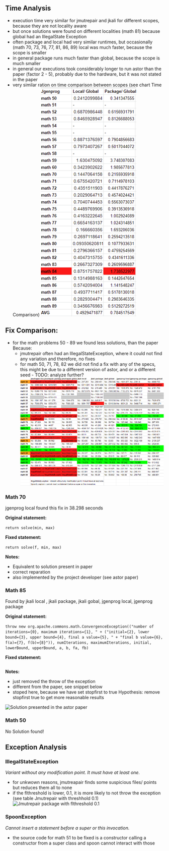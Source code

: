 ## Time Analysis
* execution time very similar for jmutrepair and jkali for different scopes, because they are not locality aware
* but once solutions were found on different localities (math 81) because global had an IllegalState Exception  
* often package and local had very similar runtimes, but occasionally (math 70, 73, 76, 77, 81, 86, 89) local was much faster, because the scope is smaller
* in general package runs much faster than global, because the scope is much smaller
* in general our executions took considerably longer to run astor than the paper (factor 2 - 5), probably due to the hardware, but it was not stated in the paper
*  very similar ration on time comparison between scopes (see chart Time Comparison)
![Time comparison in jgenprog for different localities](TimeComparison.PNG)

## Fix Comparison:
* for the math problems 50 - 89 we found less solutions, than the paper
Because:
  * jmutrepair often had an IllegalStateException, where it could not find any variation and therefore, no fixes
  * for math 50, 71, 78, 82 we did not find a fix with any of the specs, this might be due to a different version of astor, and or a different seed - TODO: analyze further?
![All results for math 50 - 89](FullResults.PNG)

### Math 70

jgenprog local found this fix in 38.298 seconds

**Original statement:**

```return solve(min, max)```

**Fixed statement:**

```return solve(f, min, max)```

**Notes:**

* Equivalent to solution present in paper
* correct reparation
* also implemented by the project developer (see astor paper)



### Math 85

Found by jkali local
, jkali package, jkali gobal, jgenprog local, jgenprog package

**Original statement:**

```throw new org.apache.commons.math.ConvergenceException(("number of iterations={0}, maximum iterations={1}, " + ("initial={2}, lower bound={3}, upper bound={4}, final a value={5}, " + "final b value={6}, f(a)={7}, f(b)={8}")), numIterations, maximumIterations, initial, lowerBound, upperBound, a, b, fa, fb)```

**Fixed statement:**

``````

``````

**Notes:**

* just removed the throw of the exception
* different from the paper, see snippet below
* stoped here, because we have set stopfirst to true
Hypothesis: remove stopfirst true to get more reasonable results

![Solution presented in the astor paper](Math-85-paper-solution.PNG)

### Math 50

No Solution found!


## Exception Analysis

### IllegalStateException 
*Variant without any modification point. It must have at least one.*

* for unkwown reasons, jmutreapair finds some suspicious files/ points but reduces them all to none
* if the flthreshold is lower, 0.1, it is more likely to not throw the exception (see table Jmutrepair with threshhold 0.1)
![Jmutrepair package with flthreshold 0.1](Jmutrepair-with-lower-threshold.PNG)

### SpoonException	
*Cannot insert a statement before a super or this invocation.* 

* the source code for math 51 to be fixed is a constructor calling a constructor from a super class and spoon cannot interact with those
